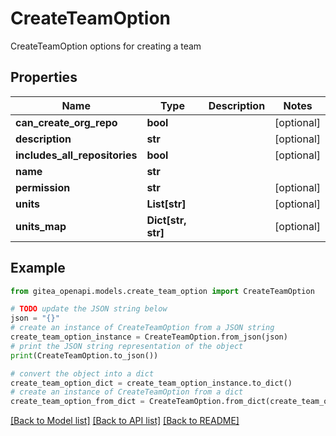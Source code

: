 # CreateTeamOption

CreateTeamOption options for creating a team

## Properties

Name | Type | Description | Notes
------------ | ------------- | ------------- | -------------
**can_create_org_repo** | **bool** |  | [optional] 
**description** | **str** |  | [optional] 
**includes_all_repositories** | **bool** |  | [optional] 
**name** | **str** |  | 
**permission** | **str** |  | [optional] 
**units** | **List[str]** |  | [optional] 
**units_map** | **Dict[str, str]** |  | [optional] 

## Example

```python
from gitea_openapi.models.create_team_option import CreateTeamOption

# TODO update the JSON string below
json = "{}"
# create an instance of CreateTeamOption from a JSON string
create_team_option_instance = CreateTeamOption.from_json(json)
# print the JSON string representation of the object
print(CreateTeamOption.to_json())

# convert the object into a dict
create_team_option_dict = create_team_option_instance.to_dict()
# create an instance of CreateTeamOption from a dict
create_team_option_from_dict = CreateTeamOption.from_dict(create_team_option_dict)
```
[[Back to Model list]](../README.md#documentation-for-models) [[Back to API list]](../README.md#documentation-for-api-endpoints) [[Back to README]](../README.md)



